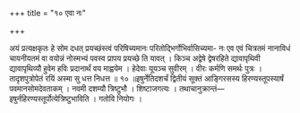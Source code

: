 +++
title = "१० एवा नः"

+++

अयं प्रत्यक्षकृतः हे सोम दधत् प्रयच्छंस्त्वं परिषिच्यमानः परितोद्भिर्गोभिर्वासिच्यमा- नः एव एवं चित्रतमं नानाविधं चायनीयतमं वा वयोन्नं नोस्मभ्यं पवस्व प्रापय प्रयच्छे ति यावत् । किञ्च अद्वेषे द्वेषरहिते द्यावापृथिवी द्यावापृथिव्यौ हुवेम हविः प्रदानार्थं वय माह्वयेम । हेदेवाः यूयञ्च सुवीरम् । वीरः कर्मणि समर्थः पुत्रः । तादृशपुत्रोपेतं रयिं अस्मा सु धत्त निधत्त ॥ १० ॥इषुर्नेतिदशर्चं द्वितीयं सूक्तं आङ्गिरसस्य हिरण्यस्तूपस्यार्षं पवमानसोमदेवताकम् । नवमी दशम्यौ त्रिष्टुभौ । शिष्टाजगत्यः । तथाचानुक्रान्तं—इषुर्नहिरण्यस्तूर्पोत्येत्रिष्टुभाविति । गतोवि नियोगः ।